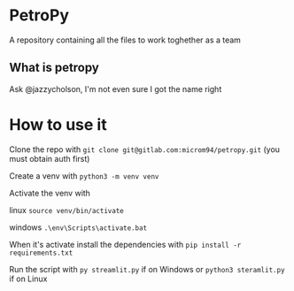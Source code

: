 # PetroPy

A repository containing all the files to work toghether as a team

## What is petropy

Ask @jazzycholson, I'm not even sure I got the name right

# How to use it

Clone the repo with `git clone git@gitlab.com:microm94/petropy.git` (you must obtain auth first)

Create a venv with `python3 -m venv venv`

Activate the venv with 

linux `source venv/bin/activate`

windows `.\env\Scripts\activate.bat`

When it's activate install the dependencies with `pip install -r requirements.txt`

Run the script with `py streamlit.py` if on Windows or `python3 steramlit.py` if on Linux
